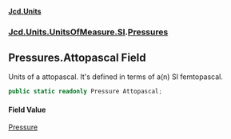 #### [Jcd.Units](index.md 'index')
### [Jcd.Units.UnitsOfMeasure.SI](Jcd.Units.UnitsOfMeasure.SI.md 'Jcd.Units.UnitsOfMeasure.SI').[Pressures](Jcd.Units.UnitsOfMeasure.SI.Pressures.md 'Jcd.Units.UnitsOfMeasure.SI.Pressures')

## Pressures.Attopascal Field

Units of a attopascal. It's defined in terms of a(n) SI femtopascal.

```csharp
public static readonly Pressure Attopascal;
```

#### Field Value
[Pressure](Jcd.Units.UnitTypes.Pressure.md 'Jcd.Units.UnitTypes.Pressure')